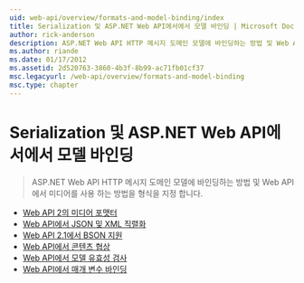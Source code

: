 ```yaml
---
uid: web-api/overview/formats-and-model-binding/index
title: Serialization 및 ASP.NET Web API에서에서 모델 바인딩 | Microsoft Docs
author: rick-anderson
description: ASP.NET Web API HTTP 메시지 도메인 모델에 바인딩하는 방법 및 Web API에서 미디어를 사용 하는 방법을 형식을 지정 합니다.
ms.author: riande
ms.date: 01/17/2012
ms.assetid: 2d520763-3860-4b3f-8b99-ac71fb01cf37
msc.legacyurl: /web-api/overview/formats-and-model-binding
msc.type: chapter
---
```

<a name="serialization-and-model-binding-in-aspnet-web-api"></a>Serialization 및 ASP.NET Web API에서에서 모델 바인딩
====================
> ASP.NET Web API HTTP 메시지 도메인 모델에 바인딩하는 방법 및 Web API에서 미디어를 사용 하는 방법을 형식을 지정 합니다.


- [Web API 2의 미디어 포맷터](media-formatters.md)
- [Web API에서 JSON 및 XML 직렬화](json-and-xml-serialization.md)
- [Web API 2.1에서 BSON 지원](bson-support-in-web-api-21.md)
- [Web API에서 콘텐츠 협상](content-negotiation.md)
- [Web API에서 모델 유효성 검사](model-validation-in-aspnet-web-api.md)
- [Web API에서 매개 변수 바인딩](parameter-binding-in-aspnet-web-api.md)
